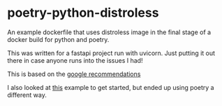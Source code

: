 # poetry-python-distroless
An example dockerfile that uses distroless image in the final stage of a docker build for python and poetry.

This was written for a fastapi project run with uvicorn. Just putting it out there in case anyone runs into the issues I had!


This is based on the [google recommendations](https://github.com/GoogleContainerTools/distroless/blob/main/examples/python3-requirements/Dockerfile)

I also looked at [this](https://github.com/hkiang01/distroless-python-poetry/blob/main/Dockerfile) example to get started, but ended up using poetry a different way.
